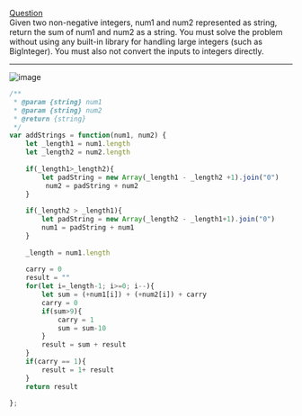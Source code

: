 [Question](https://leetcode.com/problems/add-strings/) <br>
Given two non-negative integers, num1 and num2 represented as string, return the sum of num1 and num2 as a string.
You must solve the problem without using any built-in library for handling large integers (such as BigInteger). You must also not convert the inputs to integers directly.<hr /> 


![image](https://user-images.githubusercontent.com/11494733/198558365-7c872dda-e666-4a0c-9a19-6f0383d01a30.png)


```js
/**
 * @param {string} num1
 * @param {string} num2
 * @return {string}
 */
var addStrings = function(num1, num2) {
    let _length1 = num1.length
    let _length2 = num2.length
    
    if(_length1>_length2){
        let padString = new Array(_length1 - _length2 +1).join("0")
         num2 = padString + num2
    }
    
    if(_length2 > _length1){
        let padString = new Array(_length2 - _length1+1).join("0")
        num1 = padString + num1
    }
    
    _length = num1.length
    
    carry = 0
    result = ""
    for(let i=_length-1; i>=0; i--){
        let sum = (+num1[i]) + (+num2[i]) + carry
        carry = 0
        if(sum>9){
            carry = 1
            sum = sum-10
        }
        result = sum + result
    }
    if(carry == 1){
        result = 1+ result
    }
    return result
    
};
```
